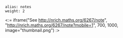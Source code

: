 ````
alias: notes
weight: 2
````

<:= iframe("See http://nrich.maths.org/6267/note", "http://nrich.maths.org/6267/note?mobile=1", 700, 1000, image="thumbnail.png") :>